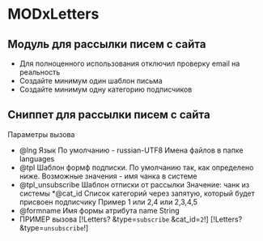 # MODxLetters
## Модуль для рассылки писем с сайта
* Для полноценного использования отключил проверку email на реальность
* Создайте минимум один шаблон письма
* Создайте минимум одну категорию подписчиков
## Сниппет для рассылки писем с сайта
Параметры вызова
 * @lng
 Язык
 По умолчанию - russian-UTF8
 Имена файлов в папке languages
 * @tpl
 Шаблон формф подписки.
 По умолчанию так, как определено ниже.
 Возможные значения - имя чанка в системе
 * @tpl_unsubscribe
 Шаблон отписки от рассылки
 Значение: чанк из системы
 *@cat_id
 Список категорий через запятую, который будет присвоен подписчику
 Пример 1 или 2,4 или 2,3,4,5
 * @formname
 Имя формы атрибута name
 String
 * ПРИМЕР вызова
 [!Letters? &type=`subscribe` &cat_id=`2`!]
 [!Letters? &type=`unsubscribe`!]
